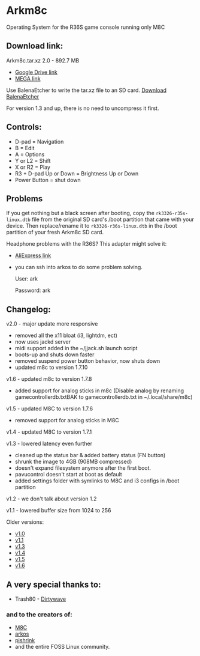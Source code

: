 # Arkm8c

Operating System for the R36S game console running only M8C

## Download link:

Arkm8c.tar.xz 2.0 - 892.7 MB
- [Google Drive link](https://bit.ly/arkm8c2)
- [MEGA link](https://bit.ly/arkm8c2M)


Use BalenaEtcher to write the tar.xz file to an SD card.
[Download BalenaEtcher](https://etcher.balena.io/)

For version 1.3 and up, there is no need to uncompress it first.

## Controls:
- D-pad = Navigation
- B = Edit
- A = Options
- Y or L2 = Shift
- X or R2 = Play
- R3 + D-pad Up or Down = Brightness Up or Down
- Power Button = shut down

## Problems
If you get nothing but a black screen after booting, copy the `rk3326-r35s-linux.dtb` file from the original SD card's /boot partition that came with your device. Then replace/rename it to `rk3326-r36s-linux.dtb` in the /boot partition of your fresh Arkm8c SD card.

Headphone problems with the R36S? This adapter might solve it:
- [AliExpress link](https://bit.ly/43hYwXj)

- you can ssh into arkos to do some problem solving.

  User: ark

  Password: ark

## Changelog:

v2.0 - major update more responsive 
- removed all the x11 bloat (i3, lightdm, ect) 
- now uses jackd server
- midi support added in the ~/jjack.sh launch script
- boots-up and shuts down faster
- removed suspend power button behavior, now shuts down
- updated m8c to version 1.7.10

v1.6 - updated m8c to version 1.7.8
- added support for analog sticks in m8c
(Disable analog by renaming gamecontrollerdb.txtBAK to gamecontrollerdb.txt in  ~/.local/share/m8c)

v1.5 - updated M8C to version 1.7.6
- removed support for analog sticks in M8C

v1.4 - updated M8C to version 1.7.1

v1.3 - lowered latency even further
- cleaned up the status bar & added battery status (FN button)
- shrunk the image to 4GB (908MB compressed)
- doesn't expand filesystem anymore after the first boot.
- pavucontrol doesn't start at boot as default
- added settings folder with symlinks to M8C and i3 configs in /boot partition

v1.2 - we don't talk about version 1.2

v1.1 - lowered buffer size from 1024 to 256

Older versions:
- [v1.0](https://bit.ly/arkm8cxz)
- [v1.1](https://bit.ly/arkm8c1xz)
- [v1.3](https://bit.ly/arkm8c13)
- [v1.4](https://bit.ly/arkm8c14)
- [v1.5](https://bit.ly/arkm8c15)
- [v1.6](https://bit.ly/arkm8c16)
## A very special thanks to:

- Trash80 - [Dirtywave](https://dirtywave.com/)

### and to the creators of:
- [M8C](https://github.com/laamaa/m8c)
- [arkos](https://github.com/christianhaitian/a...)
- [pishrink](https://github.com/Drewsif/PiShrink)
- and the entire FOSS Linux community.
